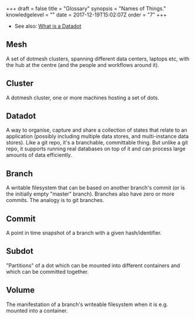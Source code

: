+++
draft = false
title = "Glossary"
synopsis = "Names of Things."
knowledgelevel = ""
date = 2017-12-19T15:02:07Z
order = "7"
+++

* See also: [What is a Datadot](/concepts/what-is-a-datadot/)

## Mesh
A set of dotmesh clusters, spanning different data centers, laptops etc, with the hub at the centre (and the people and workflows around it).

## Cluster
A dotmesh cluster, one or more machines hosting a set of dots.

## Datadot
A way to organise, capture and share a collection of states that relate to an application (possibly including multiple data stores, and multi-instance data stores).
Like a git repo, it's a branchable, committable thing.
But unlike a git repo, it supports running real databases on top of it and can process large amounts of data efficiently.

## Branch
A writable filesystem that can be based on another branch's commit (or is the initially empty "master" branch).
Branches also have zero or more commits.
The analogy is to git branches.

## Commit
A point in time snapshot of a branch with a given hash/identifier.

## Subdot
"Partitions" of a dot which can be mounted into different containers and which can be committed together.

## Volume
The manifestation of a branch's writeable filesystem when it is e.g. mounted into a container.
